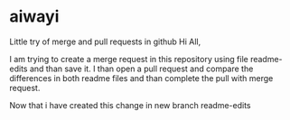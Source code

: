 # aiwayi
Little try of merge and pull requests in github
Hi All,

I am trying to create a merge request in this repository using file readme-edits and than save it.
I than open a pull request and compare the differences in both readme files and than complete the pull with merge request.

Now that i have created this change in new branch readme-edits
